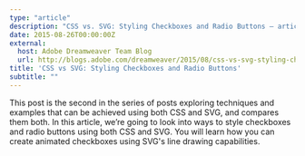 ```yaml
---
type: "article"
description: "CSS vs. SVG: Styling Checkboxes and Radio Buttons — article by Sara Soueidan"
date: 2015-08-26T00:00:00Z
external:
  host: Adobe Dreamweaver Team Blog
  url: http://blogs.adobe.com/dreamweaver/2015/08/css-vs-svg-styling-checkboxes-and-radio-buttons.html
title: 'CSS vs SVG: Styling Checkboxes and Radio Buttons'
subtitle: ""
---
```


<p class="size-2x">
	This post is the second in the series of posts exploring techniques and examples that can be achieved using both CSS and SVG, and compares them both. 
	In this article, we’re going to look into ways to style checkboxes and radio buttons using both CSS and SVG. You will learn how you can create animated checkboxes using SVG's line drawing capabilities. 
</p>

